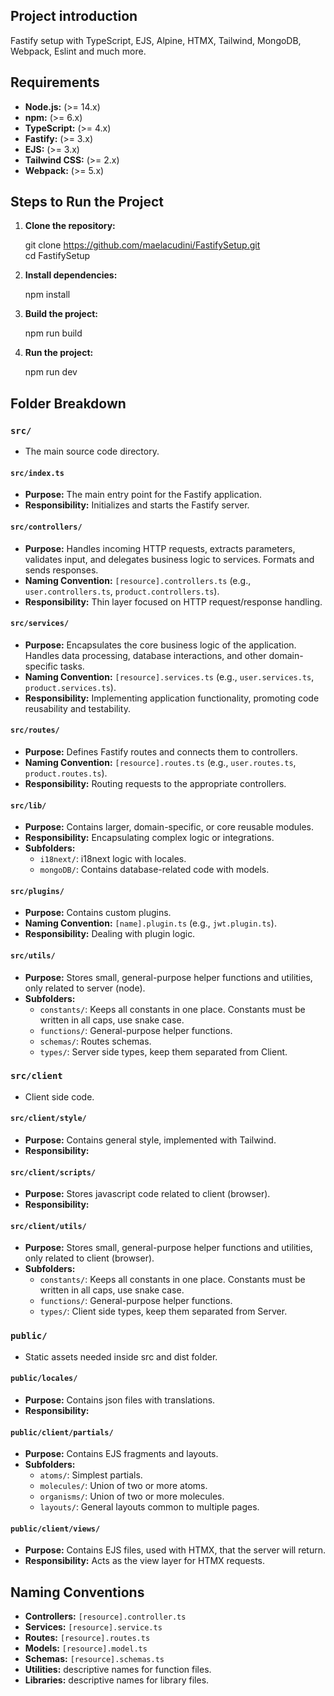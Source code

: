 ## Project introduction

Fastify setup with TypeScript, EJS, Alpine, HTMX, Tailwind, MongoDB, Webpack, Eslint and much more.


## Requirements

* **Node.js:** (>= 14.x)
* **npm:** (>= 6.x)
* **TypeScript:** (>= 4.x)
* **Fastify:** (>= 3.x)
* **EJS:** (>= 3.x)
* **Tailwind CSS:** (>= 2.x)
* **Webpack:** (>= 5.x)


## Steps to Run the Project

1. **Clone the repository:**

    git clone https://github.com/maelacudini/FastifySetup.git \
    cd FastifySetup

2. **Install dependencies:**

    npm install

3. **Build the project:**

    npm run build

4. **Run the project:**

    npm run dev


## Folder Breakdown

### `src/`

* The main source code directory.

#### `src/index.ts`

* **Purpose:** The main entry point for the Fastify application.
* **Responsibility:** Initializes and starts the Fastify server.

#### `src/controllers/`

* **Purpose:** Handles incoming HTTP requests, extracts parameters, validates input, and delegates business logic to services. Formats and sends responses.
* **Naming Convention:** `[resource].controllers.ts` (e.g., `user.controllers.ts`, `product.controllers.ts`).
* **Responsibility:** Thin layer focused on HTTP request/response handling.

#### `src/services/`

* **Purpose:** Encapsulates the core business logic of the application. Handles data processing, database interactions, and other domain-specific tasks.
* **Naming Convention:** `[resource].services.ts` (e.g., `user.services.ts`, `product.services.ts`).
* **Responsibility:** Implementing application functionality, promoting code reusability and testability.

#### `src/routes/`

* **Purpose:** Defines Fastify routes and connects them to controllers.
* **Naming Convention:** `[resource].routes.ts` (e.g., `user.routes.ts`, `product.routes.ts`).
* **Responsibility:** Routing requests to the appropriate controllers.

#### `src/lib/`

* **Purpose:** Contains larger, domain-specific, or core reusable modules.
* **Responsibility:** Encapsulating complex logic or integrations.
* **Subfolders:**
    * `i18next/`: i18next logic with locales.
    * `mongoDB/`: Contains database-related code with models.

#### `src/plugins/`

* **Purpose:** Contains custom plugins.
* **Naming Convention:** `[name].plugin.ts` (e.g., `jwt.plugin.ts`).
* **Responsibility:** Dealing with plugin logic.

#### `src/utils/`

* **Purpose:** Stores small, general-purpose helper functions and utilities, only related to server (node).
* **Subfolders:**
    * `constants/`: Keeps all constants in one place. Constants must be written in all caps, use snake case.
    * `functions/`: General-purpose helper functions.
    * `schemas/`: Routes schemas.
    * `types/`: Server side types, keep them separated from Client.

### `src/client`

* Client side code.

#### `src/client/style/`

* **Purpose:** Contains general style, implemented with Tailwind.
* **Responsibility:** 

#### `src/client/scripts/`

* **Purpose:** Stores javascript code related to client (browser).
* **Responsibility:** 

#### `src/client/utils/`

* **Purpose:** Stores small, general-purpose helper functions and utilities, only related to client (browser).
* **Subfolders:**
    * `constants/`: Keeps all constants in one place. Constants must be written in all caps, use snake case.
    * `functions/`: General-purpose helper functions.
    * `types/`: Client side types, keep them separated from Server.

### `public/`

* Static assets needed inside src and dist folder.

#### `public/locales/`

* **Purpose:** Contains json files with translations.
* **Responsibility:** 

#### `public/client/partials/`

* **Purpose:** Contains EJS fragments and layouts.
* **Subfolders:**
    * `atoms/`: Simplest partials.
    * `molecules/`: Union of two or more atoms.
    * `organisms/`: Union of two or more molecules.
    * `layouts/`: General layouts common to multiple pages.

#### `public/client/views/`

* **Purpose:** Contains EJS files, used with HTMX, that the server will return.
* **Responsibility:** Acts as the view layer for HTMX requests.

## Naming Conventions

* **Controllers:** `[resource].controller.ts`
* **Services:** `[resource].service.ts`
* **Routes:** `[resource].routes.ts`
* **Models:** `[resource].model.ts`
* **Schemas:** `[resource].schemas.ts`
* **Utilities:** descriptive names for function files.
* **Libraries:** descriptive names for library files.

